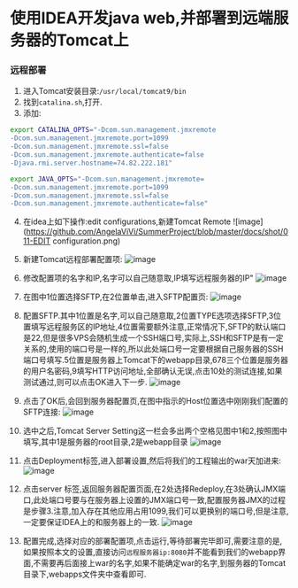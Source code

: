 使用IDEA开发java web,并部署到远端服务器的Tomcat上
===

### 远程部署
1. 进入Tomcat安装目录:`/usr/local/tomcat9/bin`
2. 找到`catalina.sh`,打开.
3. 添加:
```bash
export CATALINA_OPTS="-Dcom.sun.management.jmxremote 
-Dcom.sun.management.jmxremote.port=1099 
-Dcom.sun.management.jmxremote.ssl=false 
-Dcom.sun.management.jmxremote.authenticate=false 
-Djava.rmi.server.hostname=74.82.222.181"

export JAVA_OPTS="-Dcom.sun.management.jmxremote=
-Dcom.sun.management.jmxremote.port=1099
-Dcom.sun.management.jmxremote.ssl=false
-Dcom.sun.management.jmxremote.authenticate=false"
```
4. 在idea上如下操作:edit configurations,新建Tomcat Remote
![image](https://github.com/AngelaViVi/SummerProject/blob/master/docs/shot/011-EDIT configuration.png)
5. 新建Tomcat远程部署配置项:
![image](https://github.com/AngelaViVi/SummerProject/blob/master/docs/shot/012-新建Tomcat远程.png)
6. 修改配置项的名字和IP,名字可以自己随意取,IP填写远程服务器的IP"
![image](https://github.com/AngelaViVi/SummerProject/blob/master/docs/shot/013-改名字和ip.png)
7. 在图中1位置选择SFTP,在2位置单击,进入SFTP配置页:
![image](https://github.com/AngelaViVi/SummerProject/blob/master/docs/shot/014-选择SFTP.png)
8. 配置SFTP.其中1位置是名字,可以自己随意取,2位置TYPE选项选择SFTP,3位置填写远程服务区的IP地址,4位置需要额外注意,正常情况下,SFTP的默认端口是22,但是很多VPS会随机生成一个SSH端口号,实际上,SSH和SFTP是有一定关系的,使用的端口号是一样的,所以此处端口号一定要根据自己服务器的SSH端口号填写.5位置是服务器上Tomcat下的webapp目录,678三个位置是服务器的用户名密码,9填写HTTP访问地址,全部确认无误,点击10处的测试连接,如果测试通过,则可以点击OK进入下一步.
![image](https://github.com/AngelaViVi/SummerProject/blob/master/docs/shot/015-配置SFTP.png)
9. 点击了OK后,会回到服务器配置页,在图中指示的Host位置选中刚刚我们配置的SFTP连接:
![image](https://github.com/AngelaViVi/SummerProject/blob/master/docs/shot/016-SFTP配置完成-选中.png)
10. 选中之后,Tomcat Server Setting这一栏会多出两个空格见图中1和2,按照图中填写,其中1是服务器的root目录,2是webapp目录
![image](https://github.com/AngelaViVi/SummerProject/blob/master/docs/shot/017-Staging.png)
11. 点击Deployment标签,进入部署设置,然后将我们的工程输出的war天加进来:
![image](https://github.com/AngelaViVi/SummerProject/blob/master/docs/shot/018-部署设置.png)
12. 点击server 标签,返回服务器配置页面,在2处选择Redeploy,在3处确认JMX端口,此处端口号要与在服务器上设置的JMX端口号一致,配置服务器JMX的过程是步骤3.注意,加入存在其他应用占用1099,我们可以更换别的端口号,但是注意,一定要保证IDEA上的和服务器上的一致.
![image](https://github.com/AngelaViVi/SummerProject/blob/master/docs/shot/019-返回server界面.png)

13. 配置完成,选择对应的部署配置项,点击运行,等待部署完毕即可,需要注意的是,如果按照本文的设置,直接访问`远程服务器ip:8080`并不能看到我们的webapp界面,不需要再后面接上war的名字,如果不能确定war的名字,到服务器的Tomcat目录下,webapps文件夹中查看即可.